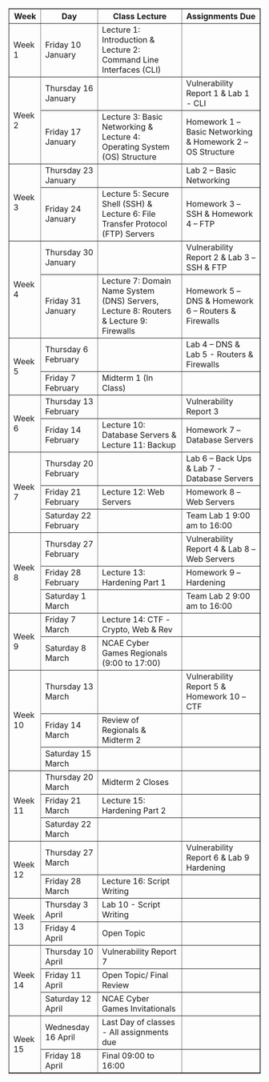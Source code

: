 <table border="1" cellpadding="5" cellspacing="0" style="border-collapse: collapse; width: 100%;">
    <thead>
        <tr>
            <th>Week</th>
            <th>Day</th>
            <th>Class Lecture</th>
            <th>Assignments Due</th>
        </tr>
    </thead>
    <tbody>
        <tr>
            <td rowspan="1">Week 1</td>
            <td>Friday 10 January</td>
            <td>Lecture 1: Introduction & Lecture 2: Command Line Interfaces (CLI)</td>
            <td></td>
        </tr>
        <tr>
            <td rowspan="2">Week 2</td>
            <td>Thursday 16 January</td>
            <td></td>
            <td>Vulnerability Report 1 & Lab 1 - CLI</td>
        </tr>
        <tr>
            <td>Friday 17 January</td>
            <td>Lecture 3: Basic Networking & Lecture 4: Operating System (OS) Structure</td>
            <td>Homework 1 – Basic Networking & Homework 2 – OS Structure</td>
        </tr>
        <tr>
            <td rowspan="2">Week 3</td>
            <td>Thursday 23 January</td>
            <td></td>
            <td>Lab 2 – Basic Networking</td>
        </tr>
        <tr>
            <td>Friday 24 January</td>
            <td>Lecture 5: Secure Shell (SSH) & Lecture 6: File Transfer Protocol (FTP) Servers</td>
            <td>Homework 3 – SSH & Homework 4 – FTP</td>
        </tr>
        <tr>
            <td rowspan="2">Week 4</td>
            <td>Thursday 30 January</td>
            <td></td>
            <td>Vulnerability Report 2 & Lab 3 – SSH & FTP</td>
        </tr>
        <tr>
            <td>Friday 31 January</td>
            <td>Lecture 7: Domain Name System (DNS) Servers, Lecture 8: Routers & Lecture 9: Firewalls</td>
            <td>Homework 5 – DNS & Homework 6 – Routers & Firewalls</td>
        </tr>
        <tr>
            <td rowspan="2">Week 5</td>
            <td>Thursday 6 February</td>
            <td></td>
            <td>Lab 4 – DNS & Lab 5 - Routers & Firewalls</td>
        </tr>
        <tr>
            <td>Friday 7 February</td>
            <td>Midterm 1 (In Class)</td>
            <td></td>
        </tr>
        <tr>
            <td rowspan="2">Week 6</td>
            <td>Thursday 13 February</td>
            <td></td>
            <td>Vulnerability Report 3</td>
        </tr>
        <tr>
            <td>Friday 14 February</td>
            <td>Lecture 10: Database Servers & Lecture 11: Backup</td>
            <td>Homework 7 – Database Servers</td>
        </tr>
        <tr>
            <td rowspan="3">Week 7</td>
            <td>Thursday 20 February</td>
            <td></td>
            <td>Lab 6 – Back Ups & Lab 7 - Database Servers</td>
        </tr>
        <tr>
            <td>Friday 21 February</td>
            <td>Lecture 12: Web Servers</td>
            <td>Homework 8 – Web Servers</td>
        </tr>
        <tr>
            <td>Saturday 22 February</td>
            <td></td>
            <td>Team Lab 1 9:00 am to 16:00</td>
        </tr>
        <tr>
            <td rowspan="3">Week 8</td>
            <td>Thursday 27 February</td>
            <td></td>
            <td>Vulnerability Report 4 & Lab 8 – Web Servers</td>
        </tr>
        <tr>
            <td>Friday 28 February</td>
            <td>Lecture 13: Hardening Part 1</td>
            <td>Homework 9 – Hardening</td>
        </tr>
        <tr>
            <td>Saturday 1 March</td>
            <td></td>
            <td>Team Lab 2 9:00 am to 16:00</td>
        </tr>
        <tr>
         <td rowspan="2">Week 9</td>
            <td>Friday 7 March</td>
            <td>Lecture 14: CTF - Crypto, Web & Rev</td>
            <td></td>
        </tr>
        <tr>
            <td>Saturday 8 March</td>
            <td>NCAE Cyber Games Regionals (9:00 to 17:00)</td>
            <td></td>
        </tr>
        <tr>
            <td rowspan="3">Week 10</td>
            <td>Thursday 13 March</td>
            <td></td>
            <td>Vulnerability Report 5 & Homework 10 – CTF</td>
        </tr>
        <tr>
            <td>Friday 14 March</td>
            <td>Review of Regionals & Midterm 2</td>
            <td></td>
        </tr>
        <tr>
            <td>Saturday 15 March</td>
            <td></td>
            <td></td>
        </tr>
        <tr>
            <td rowspan="3">Week 11</td>
            <td>Thursday 20 March</td>
            <td>Midterm 2 Closes</td>
            <td></td>
        </tr>
        <tr>
            <td>Friday 21 March</td>
            <td>Lecture 15: Hardening Part 2</td>
            <td></td>
        </tr>
        <tr>
            <td>Saturday 22 March</td>
            <td></td>
            <td></td>
        </tr>
        <tr>
            <td rowspan="2">Week 12</td>
            <td>Thursday 27 March</td>
            <td></td>
            <td>Vulnerability Report 6 & Lab 9 Hardening</td>
        </tr>
        <tr>
            <td>Friday 28 March</td>
            <td>Lecture 16: Script Writing</td>
            <td></td>
        </tr>
        <tr>
            <td rowspan="2">Week 13</td>
            <td>Thursday 3 April</td>
            <td>Lab 10 - Script Writing</td>
            <td></td>
        </tr>
        <tr>
            <td>Friday 4 April</td>
            <td>Open Topic</td>
            <td></td>
        </tr>
        <tr>
            <td rowspan="3">Week 14</td>
            <td>Thursday 10 April</td>
            <td>Vulnerability Report 7</td>
            <td></td>
        </tr>
        <tr>
            <td>Friday 11 April</td>
            <td>Open Topic/ Final Review</td>
            <td></td>
        </tr>
        <tr>
            <td>Saturday 12 April</td>
            <td>NCAE Cyber Games Invitationals</td>
            <td></td>
        </tr>
        <tr>
            <td rowspan="2">Week 15</td>
            <td>Wednesday 16 April</td>
            <td>Last Day of classes - All assignments due</td>
            <td></td>
        </tr>
        <tr>
            <td>Friday 18 April</td>
            <td>Final 09:00 to 16:00</td>
            <td></td>
        </tr>
    </tbody>
</table>